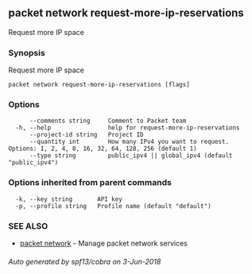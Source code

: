 ## packet network request-more-ip-reservations

Request more IP space

### Synopsis

Request more IP space

```
packet network request-more-ip-reservations [flags]
```

### Options

```
      --comments string     Comment to Packet team
  -h, --help                help for request-more-ip-reservations
      --project-id string   Project ID
      --quantity int        How many IPv4 you want to request. Options: 1, 2, 4, 8, 16, 32, 64, 128, 256 (default 1)
      --type string         public_ipv4 || global_ipv4 (default "public_ipv4")
```

### Options inherited from parent commands

```
  -k, --key string       API key
  -p, --profile string   Profile name (default "default")
```

### SEE ALSO

* [packet network](packet_network.md)	 - Manage packet network services

###### Auto generated by spf13/cobra on 3-Jun-2018
